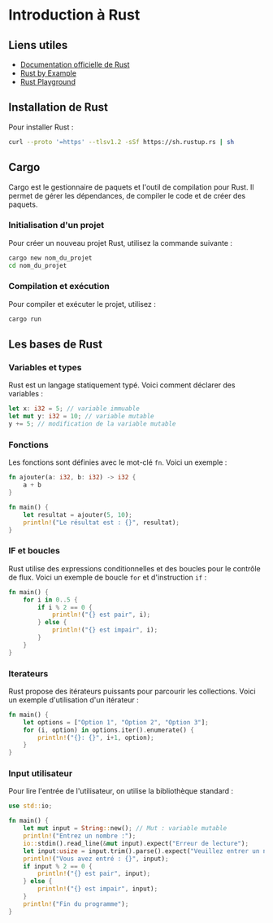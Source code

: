# Introduction à Rust

## Liens utiles
- [Documentation officielle de Rust](https://doc.rust-lang.org/book/)
- [Rust by Example](https://doc.rust-lang.org/rust-by-example/)
- [Rust Playground](https://play.rust-lang.org/)

## Installation de Rust
Pour installer Rust :

```bash
curl --proto '=https' --tlsv1.2 -sSf https://sh.rustup.rs | sh
```

## Cargo
Cargo est le gestionnaire de paquets et l'outil de compilation pour Rust. Il permet de gérer les dépendances, de compiler le code et de créer des paquets.

### Initialisation d'un projet
Pour créer un nouveau projet Rust, utilisez la commande suivante :
```bash
cargo new nom_du_projet
cd nom_du_projet
```

### Compilation et exécution
Pour compiler et exécuter le projet, utilisez :
```bash
cargo run
```

## Les bases de Rust

### Variables et types
Rust est un langage statiquement typé. Voici comment déclarer des variables :
```rust
let x: i32 = 5; // variable immuable
let mut y: i32 = 10; // variable mutable
y += 5; // modification de la variable mutable
```

### Fonctions
Les fonctions sont définies avec le mot-clé `fn`. Voici un exemple :
```rust
fn ajouter(a: i32, b: i32) -> i32 {
    a + b
}

fn main() {
    let resultat = ajouter(5, 10);
    println!("Le résultat est : {}", resultat);
}
```

### IF et boucles
Rust utilise des expressions conditionnelles et des boucles pour le contrôle de flux. Voici un exemple de boucle `for` et d'instruction `if` :
```rust
fn main() {
    for i in 0..5 {
        if i % 2 == 0 {
            println!("{} est pair", i);
        } else {
            println!("{} est impair", i);
        }
    }
}
```

### Iterateurs
Rust propose des itérateurs puissants pour parcourir les collections. Voici un exemple d'utilisation d'un itérateur :
```rust
fn main() {
    let options = ["Option 1", "Option 2", "Option 3"];
    for (i, option) in options.iter().enumerate() {
        println!("{}: {}", i+1, option);
    }
}
```

### Input utilisateur
Pour lire l'entrée de l'utilisateur, on utilise la bibliothèque standard :
```rust
use std::io;

fn main() {
    let mut input = String::new(); // Mut : variable mutable 
    println!("Entrez un nombre :");
    io::stdin().read_line(&mut input).expect("Erreur de lecture");
    let input:usize = input.trim().parse().expect("Veuillez entrer un nombre");
    println!("Vous avez entré : {}", input);
    if input % 2 == 0 {
        println!("{} est pair", input);
    } else {
        println!("{} est impair", input);
    }
    println!("Fin du programme");
}
```
